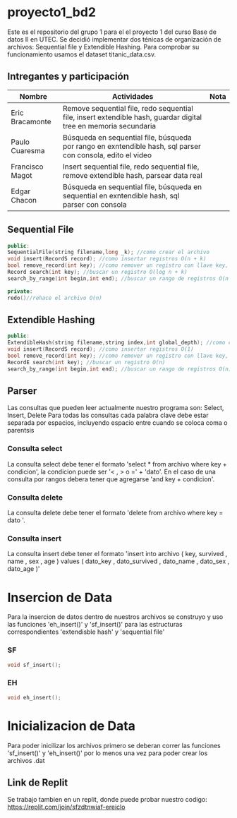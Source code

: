 # proyecto1_bd2

Este es el repositorio del grupo 1 para el el proyecto 1 del curso Base de datos II en UTEC. Se decidió implementar dos ténicas de organización de archivos: Sequential file y Extendible Hashing. Para comprobar su funcionamiento usamos el dataset titanic_data.csv.

## Intregantes y participación
| Nombre   | Actividades | Nota |
|-----|------------------|------------------|
| Eric Bracamonte |    Remove sequential file, redo sequential file, insert extendible hash, guardar digital tree en memoria secundaria |            |
| Paulo Cuaresma  |      Búsqueda en sequential file, búsqueda por rango en exntendible hash, sql parser con consola, edito el video    |           |
| Francisco Magot |    Insert sequential file, redo sequential file, remove extendible hash, parsear data real|       |         | 
| Edgar Chacon    |    Búsqueda en sequential file, búsqueda en sequential en exntendible hash, sql parser con consola    |       |

## Sequential File

```cpp
public:
SequentialFile(string filename,long _k); //como crear el archivo 
void insert(RecordS record); //como insertar registros O(n + k)
bool remove_record(int key); //como remover un registro con llave key, si no se pudo se retorna false O(n + k)
Record search(int key); //buscar un registro O(log n + k)
search_by_range(int begin,int end); //buscar un rango de registros O(n + k)

private:
redo()//rehace el archivo O(n)

```
  
## Extendible Hashing

```cpp
public:
ExtendibleHash(string filename,string index,int global_depth); //como crear el archivo 
void insert(RecordS record); //como insertar registros O(1)
bool remove_record(int key); //como remover un registro con llave key, si no se pudo se retorna false O(k)
RecordE search(int key); //buscar un registro O(n)
search_by_range(int begin,int end); //buscar un rango de registros O(n)
```

## Parser 

Las consultas que pueden leer actualmente nuestro programa son:  Select, Insert, Delete
Para todas las consultas cada palabra clave debe estar separada por espacios, incluyendo espacio entre cuando se coloca coma o parentsis
### Consulta select
La consulta select debe tener el formato 'select * from archivo where key + condicion', la condicion puede ser '< , > o =' +  'dato'.
En el caso de una consulta por rangos debera tener que agregarse 'and key + condicion'. 

### Consulta delete
La consulta delete debe tener el formato 'delete from archivo where key = dato '.  

### Consulta insert 
La consulta insert debe tener el formato 'insert into archivo ( key, survived , name , sex , age ) values ( dato_key , dato_survived , dato_name , dato_sex , dato_age )' 


# Insercion de Data
Para la insercion de datos dentro de nuestros archivos se construyo y uso las funciones 'eh_insert()' y 'sf_insert()' para las estructuras correspondientes 'extendisble hash' y 'sequential file'

### SF
```cpp
void sf_insert();
```
### EH
```cpp
void eh_insert();
```

# Inicializacion de Data
Para poder inicilizar los archivos primero se deberan correr las funciones 'sf_insert()' y 'eh_insert()' por lo menos una vez para poder crear los archivos .dat

## Link de Replit
Se trabajo tambien en un replit, donde puede probar nuestro codigo: 
https://replit.com/join/sfzdtnwiaf-ereiclo

